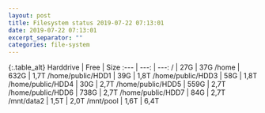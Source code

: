 ```yaml
---
layout: post
title: Filesystem status 2019-07-22 07:13:01
date: 2019-07-22 07:13:01
excerpt_separator: ""
categories: file-system
---
```

{:.table_alt}
Harddrive | Free | Size
:--- | ---: | ---:
/ | 27G | 37G
/home | 632G | 1,7T
/home/public/HDD1 | 39G | 1,8T
/home/public/HDD3 | 58G | 1,8T
/home/public/HDD4 | 30G | 2,7T
/home/public/HDD5 | 559G | 2,7T
/home/public/HDD6 | 738G | 2,7T
/home/public/HDD7 | 84G | 2,7T
/mnt/data2 | 1,5T | 2,0T
/mnt/pool | 1,6T | 6,4T
